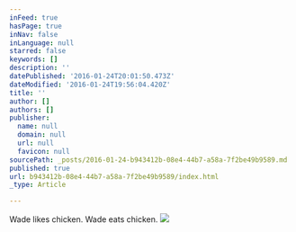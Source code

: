 ```yaml
---
inFeed: true
hasPage: true
inNav: false
inLanguage: null
starred: false
keywords: []
description: ''
datePublished: '2016-01-24T20:01:50.473Z'
dateModified: '2016-01-24T19:56:04.420Z'
title: ''
author: []
authors: []
publisher:
  name: null
  domain: null
  url: null
  favicon: null
sourcePath: _posts/2016-01-24-b943412b-08e4-44b7-a58a-7f2be49b9589.md
published: true
url: b943412b-08e4-44b7-a58a-7f2be49b9589/index.html
_type: Article

---
```

Wade likes chicken. Wade eats chicken.
![](https://the-grid-user-content.s3-us-west-2.amazonaws.com/6a23ccb4-1d83-4f9e-94e2-c4d0e0e90f2e.jpg)